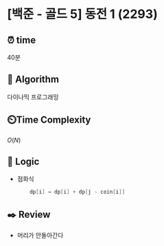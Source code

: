 # [백준 - 골드 5] 동전 1 (2293)
 
## ⏰  **time**

40분

## :pushpin: **Algorithm**

다이나믹 프로그래밍

## ⏲️**Time Complexity**

$O(N)$

## :round_pushpin: **Logic**
- 점화식
    ```java
        dp[i] = dp[i] + dp[j - coin[i]]
    ```

## :black_nib: **Review**
- 머리가 안돌아간다